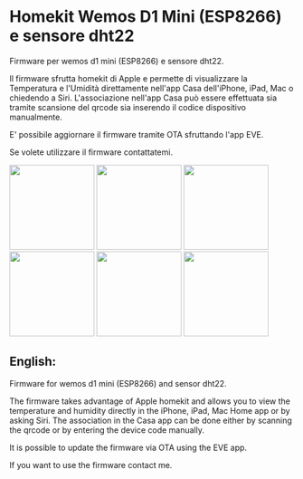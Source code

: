 # Homekit Wemos D1 Mini (ESP8266) e sensore dht22

Firmware per wemos d1 mini (ESP8266) e sensore dht22.

Il firmware sfrutta homekit di Apple e permette di visualizzare la Temperatura e l'Umidità direttamente nell'app Casa dell'iPhone, iPad, Mac o
chiedendo a Siri. L'associazione nell'app Casa può essere effettuata sia tramite scansione del qrcode sia inserendo il codice dispositivo manualmente.

E' possibile aggiornare il firmware tramite OTA sfruttando l'app EVE.

Se volete utilizzare il firmware contattatemi.

<img src="https://user-images.githubusercontent.com/7750267/68319111-138cc400-00be-11ea-8edc-804c6109f5f1.png" width="150"> <img src="https://user-images.githubusercontent.com/7750267/68319262-53ec4200-00be-11ea-8022-bfc96f08efe9.png" width="150" > <img src="https://user-images.githubusercontent.com/7750267/68319322-70887a00-00be-11ea-80e8-7444d162b8aa.png" width="150" > <img src="https://user-images.githubusercontent.com/7750267/68319405-931a9300-00be-11ea-92a4-73edb3b99423.png" width="150" > <img src="https://user-images.githubusercontent.com/7750267/68319494-b3e2e880-00be-11ea-8c10-047b14a8f4fb.png" width="150" > <img src="https://user-images.githubusercontent.com/7750267/68320143-b560e080-00bf-11ea-873c-ca91f3e10f54.png" width="150" >

<h2>English: </h2>

Firmware for wemos d1 mini (ESP8266) and sensor dht22.

The firmware takes advantage of Apple homekit and allows you to view the temperature and humidity directly in the iPhone, iPad, Mac Home app or by asking Siri. The association in the Casa app can be done either by scanning the qrcode or by entering the device code manually.

It is possible to update the firmware via OTA using the EVE app.

If you want to use the firmware contact me.
